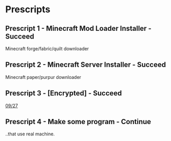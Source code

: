# Prescripts

## Prescript 1 - Minecraft Mod Loader Installer - Succeed
Minecraft forge/fabric/quilt downloader

## Prescript 2 - Minecraft Server Installer - Succeed
Minecraft paper/purpur downloader

## Prescript 3 - [Encrypted] - Succeed
[09/27](https://www.acmicpc.net/user/misile)

## Prescript 4 - Make some program - Continue
..that use real machine.

